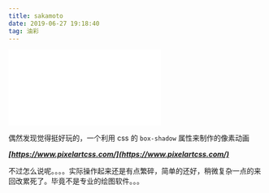 ```yaml
---
title: sakamoto
date: 2019-06-27 19:18:40
tag: 油彩
---
```


 <iframe src="/sakamoto/index.html" frameborder="no" marginwidth="0" marginheight="0" height="150" scrolling="no"></iframe>
<!-- more -->

偶然发现觉得挺好玩的，一个利用 css 的 `box-shadow` 属性来制作的像素动画

**_[https://www.pixelartcss.com/](https://www.pixelartcss.com/)_**

不过怎么说呢。。。。实际操作起来还是有点繁碎，简单的还好，稍微复杂一点的来回改累死了。毕竟不是专业的绘图软件。。。
